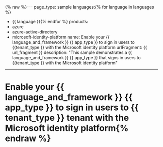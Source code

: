{% raw %}---
page_type: sample
languages:{% for language in languages %}
  - {{ language }}{% endfor %}
products:
  - azure
  - azure-active-directory
  - microsoft-identity-platform
name: Enable your {{ language_and_framework }} {{ app_type }} to sign in users to {{tenant_type }} with the Microsoft identity platform
urlFragment: {{ url_fragment }}
description: "This sample demonstrates a {{ language_and_framework }} {{ app_type }} that signs in users to {{tenant_type }} with the Microsoft identity platform"
---
# Enable your {{ language_and_framework }} {{ app_type }} to sign in users to {{ tenant_type }} tenant with the Microsoft identity platform{% endraw %}